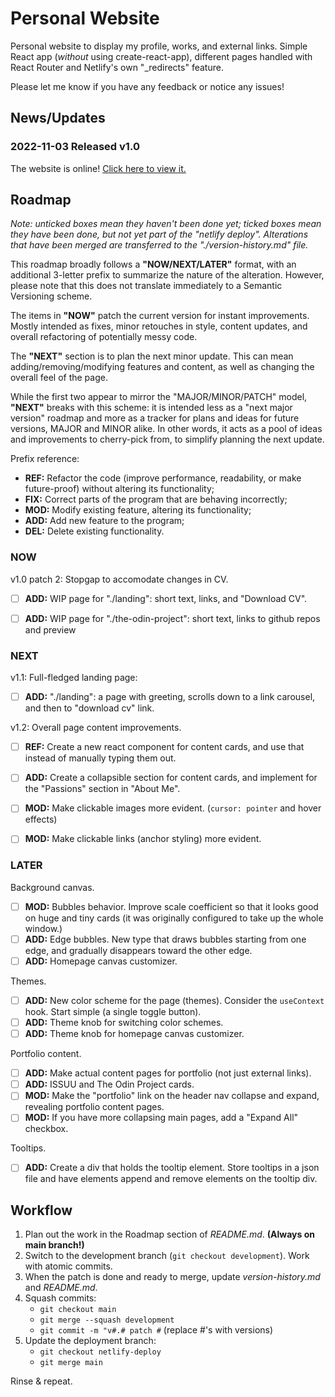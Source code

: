 # Personal Website

Personal website to display my profile, works, and external links. Simple React app (_without_ using create-react-app), different pages handled with React Router and Netlify's own "_redirects" feature.

Please let me know if you have any feedback or notice any issues!

## News/Updates

### 2022-11-03 Released v1.0

The website is online! [Click here to view it.](https://erengazioglu.com)

## Roadmap

_Note: unticked boxes mean they haven't been done yet; ticked boxes mean they have been done, but not yet part of the "netlify deploy". Alterations that have been merged are transferred to the "./version-history.md" file._

This roadmap broadly follows a **"NOW/NEXT/LATER"** format, with an additional 3-letter prefix to summarize the nature of the alteration. However, please note that this does not translate immediately to a Semantic Versioning scheme.

The items in **"NOW"** patch the current version for instant improvements. Mostly intended as fixes, minor retouches in style, content updates, and overall refactoring of potentially messy code.

The **"NEXT"** section is to plan the next minor update. This can mean adding/removing/modifying features and content, as well as changing the overall feel of the page.

While the first two appear to mirror the "MAJOR/MINOR/PATCH" model, **"NEXT"** breaks with this scheme: it is intended less as a "next major version" roadmap and more as a tracker for plans and ideas for future versions, MAJOR and MINOR alike. In other words, it acts as a pool of ideas and improvements to cherry-pick from, to simplify planning the next update.

Prefix reference:

- **REF:** Refactor the code (improve performance, readability, or make future-proof) without altering its functionality;
- **FIX:** Correct parts of the program that are behaving incorrectly;
- **MOD:** Modify existing feature, altering its functionality;
- **ADD:** Add new feature to the program;
- **DEL:** Delete existing functionality.


### NOW

v1.0 patch 2: Stopgap to accomodate changes in CV.

- [ ] **ADD:** WIP page for "./landing": short text, links, and "Download CV".
- [ ] **ADD:** WIP page for "./the-odin-project": short text, links to github repos and preview


### NEXT

v1.1: Full-fledged landing page:

- [ ] **ADD:** "./landing": a page with greeting, scrolls down to a link carousel, and then to "download cv" link.

v1.2: Overall page content improvements.

- [ ] **REF:** Create a new react component for content cards, and use that instead of manually typing them out.
- [ ] **ADD:** Create a collapsible section for content cards, and implement for the "Passions" section in "About Me".
- [ ] **MOD:** Make clickable images more evident. (`cursor: pointer` and hover effects)
- [ ] **MOD:** Make clickable links (anchor styling) more evident.


### LATER

Background canvas.

- [ ] **MOD:** Bubbles behavior. Improve scale coefficient so that it looks good on huge and tiny cards (it was originally configured to take up the whole window.)
- [ ] **ADD:** Edge bubbles. New type that draws bubbles starting from one edge, and gradually disappears toward the other edge.
- [ ] **ADD:** Homepage canvas customizer.

Themes.

- [ ] **ADD:** New color scheme for the page (themes). Consider the `useContext` hook. Start simple (a single toggle button).
- [ ] **ADD:** Theme knob for switching color schemes.
- [ ] **ADD:** Theme knob for homepage canvas customizer.

Portfolio content.

- [ ] **ADD:** Make actual content pages for portfolio (not just external links).
- [ ] **ADD:** ISSUU and The Odin Project cards.
- [ ] **MOD:** Make the "portfolio" link on the header nav collapse and expand, revealing portfolio content pages.
- [ ] **MOD:** If you have more collapsing main pages, add a "Expand All" checkbox.

Tooltips.

- [ ] **ADD:** Create a div that holds the tooltip element. Store tooltips in a json file and have elements append and remove elements on the tooltip div.


## Workflow

1. Plan out the work in the Roadmap section of _README.md_. **(Always on main branch!)**
2. Switch to the development branch (`git checkout development`). Work with atomic commits.
3. When the patch is done and ready to merge, update _version-history.md_ and _README.md_.
4. Squash commits:
   - `git checkout main`
   - `git merge --squash development`
   - `git commit -m "v#.# patch #` (replace #'s with versions)
5. Update the deployment branch:
   - `git checkout netlify-deploy`
   - `git merge main`

Rinse & repeat.
